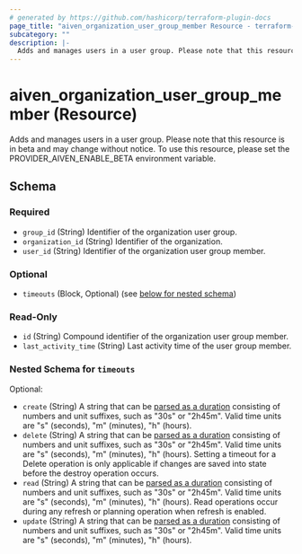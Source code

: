 ```yaml
---
# generated by https://github.com/hashicorp/terraform-plugin-docs
page_title: "aiven_organization_user_group_member Resource - terraform-provider-aiven"
subcategory: ""
description: |-
  Adds and manages users in a user group. Please note that this resource is in beta and may change without notice. To use this resource, please set the PROVIDERAIVENENABLE_BETA environment variable.
---
```


# aiven_organization_user_group_member (Resource)

Adds and manages users in a user group. Please note that this resource is in beta and may change without notice. To use this resource, please set the PROVIDER_AIVEN_ENABLE_BETA environment variable.



<!-- schema generated by tfplugindocs -->
## Schema

### Required

- `group_id` (String) Identifier of the organization user group.
- `organization_id` (String) Identifier of the organization.
- `user_id` (String) Identifier of the organization user group member.

### Optional

- `timeouts` (Block, Optional) (see [below for nested schema](#nestedblock--timeouts))

### Read-Only

- `id` (String) Compound identifier of the organization user group member.
- `last_activity_time` (String) Last activity time of the user group member.

<a id="nestedblock--timeouts"></a>
### Nested Schema for `timeouts`

Optional:

- `create` (String) A string that can be [parsed as a duration](https://pkg.go.dev/time#ParseDuration) consisting of numbers and unit suffixes, such as "30s" or "2h45m". Valid time units are "s" (seconds), "m" (minutes), "h" (hours).
- `delete` (String) A string that can be [parsed as a duration](https://pkg.go.dev/time#ParseDuration) consisting of numbers and unit suffixes, such as "30s" or "2h45m". Valid time units are "s" (seconds), "m" (minutes), "h" (hours). Setting a timeout for a Delete operation is only applicable if changes are saved into state before the destroy operation occurs.
- `read` (String) A string that can be [parsed as a duration](https://pkg.go.dev/time#ParseDuration) consisting of numbers and unit suffixes, such as "30s" or "2h45m". Valid time units are "s" (seconds), "m" (minutes), "h" (hours). Read operations occur during any refresh or planning operation when refresh is enabled.
- `update` (String) A string that can be [parsed as a duration](https://pkg.go.dev/time#ParseDuration) consisting of numbers and unit suffixes, such as "30s" or "2h45m". Valid time units are "s" (seconds), "m" (minutes), "h" (hours).
